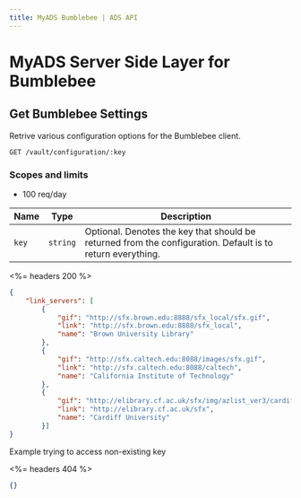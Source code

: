 ```yaml
---
title: MyADS Bumblebee | ADS API
---
```


# MyADS Server Side Layer for Bumblebee

## Get Bumblebee Settings

Retrive various configuration options for the Bumblebee client.

	GET /vault/configuration/:key

### Scopes and limits
 * 100 req/day

Name | Type | Description
-----|------|--------------
`key`|`string` | Optional. Denotes the key that should be returned from the configuration. Default is to return everything.



<%= headers 200 %>
```json
{
    "link_servers": [
        {
            "gif": "http://sfx.brown.edu:8888/sfx_local/sfx.gif",
            "link": "http://sfx.brown.edu:8888/sfx_local",
            "name": "Brown University Library"
        },
        {
            "gif": "http://sfx.caltech.edu:8088/images/sfx.gif",
            "link": "http://sfx.caltech.edu:8088/caltech",
            "name": "California Institute of Technology"
        },
        {
            "gif": "http://elibrary.cf.ac.uk/sfx/img/azlist_ver3/cardiffsfx.gif",
            "link": "http://elibrary.cf.ac.uk/sfx",
            "name": "Cardiff University"
        }]
}
```

Example trying to access non-existing key

<%= headers 404 %>
```json
{}
```
